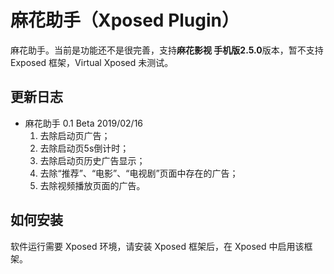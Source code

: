 # 麻花助手（Xposed Plugin）

麻花助手。当前是功能还不是很完善，支持**麻花影视
手机版2.5.0**版本，暂不支持 Exposed 框架，Virtual Xposed
未测试。

## 更新日志

* 麻花助手 0.1 Beta 2019/02/16
    1. 去除启动页广告；
    2. 去除启动页5s倒计时；
    3. 去除启动页历史广告显示；
    4. 去除“推荐”、“电影”、“电视剧”页面中存在的广告；
    5. 去除视频播放页面的广告。
    
## 如何安装
    
   软件运行需要 Xposed 环境，请安装 Xposed 框架后，在 Xposed
   中启用该框架。
